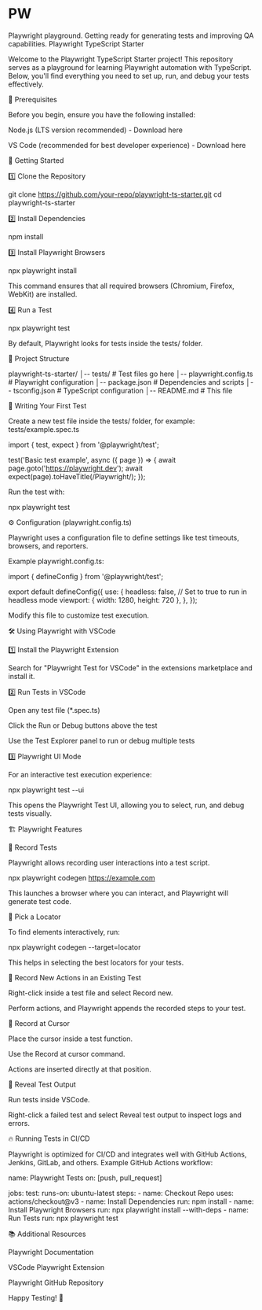 # PW
Playwright playground. Getting ready for generating tests and improving QA capabilities.
Playwright TypeScript Starter

Welcome to the Playwright TypeScript Starter project! This repository serves as a playground for learning Playwright automation with TypeScript. Below, you'll find everything you need to set up, run, and debug your tests effectively.

📌 Prerequisites

Before you begin, ensure you have the following installed:

Node.js (LTS version recommended) - Download here

VS Code (recommended for best developer experience) - Download here

🚀 Getting Started

1️⃣ Clone the Repository

git clone https://github.com/your-repo/playwright-ts-starter.git
cd playwright-ts-starter

2️⃣ Install Dependencies

npm install

3️⃣ Install Playwright Browsers

npx playwright install

This command ensures that all required browsers (Chromium, Firefox, WebKit) are installed.

4️⃣ Run a Test

npx playwright test

By default, Playwright looks for tests inside the tests/ folder.

📜 Project Structure

playwright-ts-starter/
│-- tests/                # Test files go here
│-- playwright.config.ts  # Playwright configuration
│-- package.json          # Dependencies and scripts
│-- tsconfig.json         # TypeScript configuration
│-- README.md             # This file

🎯 Writing Your First Test

Create a new test file inside the tests/ folder, for example: tests/example.spec.ts

import { test, expect } from '@playwright/test';

test('Basic test example', async ({ page }) => {
  await page.goto('https://playwright.dev');
  await expect(page).toHaveTitle(/Playwright/);
});

Run the test with:

npx playwright test

⚙️ Configuration (playwright.config.ts)

Playwright uses a configuration file to define settings like test timeouts, browsers, and reporters.

Example playwright.config.ts:

import { defineConfig } from '@playwright/test';

export default defineConfig({
  use: {
    headless: false,  // Set to true to run in headless mode
    viewport: { width: 1280, height: 720 },
  },
});

Modify this file to customize test execution.

🛠 Using Playwright with VSCode

1️⃣ Install the Playwright Extension

Search for "Playwright Test for VSCode" in the extensions marketplace and install it.

2️⃣ Run Tests in VSCode

Open any test file (*.spec.ts)

Click the Run or Debug buttons above the test

Use the Test Explorer panel to run or debug multiple tests

3️⃣ Playwright UI Mode

For an interactive test execution experience:

npx playwright test --ui

This opens the Playwright Test UI, allowing you to select, run, and debug tests visually.

🏗️ Playwright Features

🔹 Record Tests

Playwright allows recording user interactions into a test script.

npx playwright codegen https://example.com

This launches a browser where you can interact, and Playwright will generate test code.

🔹 Pick a Locator

To find elements interactively, run:

npx playwright codegen --target=locator

This helps in selecting the best locators for your tests.

🔹 Record New Actions in an Existing Test

Right-click inside a test file and select Record new.

Perform actions, and Playwright appends the recorded steps to your test.

🔹 Record at Cursor

Place the cursor inside a test function.

Use the Record at cursor command.

Actions are inserted directly at that position.

🔹 Reveal Test Output

Run tests inside VSCode.

Right-click a failed test and select Reveal test output to inspect logs and errors.

🔥 Running Tests in CI/CD

Playwright is optimized for CI/CD and integrates well with GitHub Actions, Jenkins, GitLab, and others.
Example GitHub Actions workflow:

name: Playwright Tests
on: [push, pull_request]

jobs:
  test:
    runs-on: ubuntu-latest
    steps:
      - name: Checkout Repo
        uses: actions/checkout@v3
      - name: Install Dependencies
        run: npm install
      - name: Install Playwright Browsers
        run: npx playwright install --with-deps
      - name: Run Tests
        run: npx playwright test

📚 Additional Resources

Playwright Documentation

VSCode Playwright Extension

Playwright GitHub Repository

Happy Testing! 🚀

